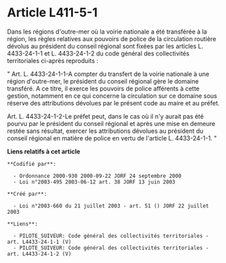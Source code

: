 # Article L411-5-1

Dans les régions d'outre-mer où la voirie nationale a été transférée à la région, les règles relatives aux pouvoirs de police
de la circulation routière dévolus au président du conseil régional sont fixées par les articles L. 4433-24-1-1 et L.
4433-24-1-2 du code général des collectivités territoriales ci-après reproduits : 

" Art. L. 4433-24-1-1-A compter du transfert de la voirie nationale à une région d'outre-mer, le président du conseil
régional gère le domaine transféré. A ce titre, il exerce les pouvoirs de police afférents à cette gestion, notamment en ce
qui concerne la circulation sur ce domaine sous réserve des attributions dévolues par le présent code au maire et au préfet. 

Art. L. 4433-24-1-2-Le préfet peut, dans le cas où il n'y aurait pas été pourvu par le président du conseil régional et après
une mise en demeure restée sans résultat, exercer les attributions dévolues au président du conseil régional en matière de
police en vertu de l'article L. 4433-24-1-1. "

**Liens relatifs à cet article**

	**Codifié par**:

	  - Ordonnance 2000-930 2000-09-22 JORF 24 septembre 2000
	  - Loi n°2003-495 2003-06-12 art. 38 JORF 13 juin 2003

	**Créé par**:

	  - Loi n°2003-660 du 21 juillet 2003 - art. 51 () JORF 22 juillet 2003

	**Liens**:

	  - PILOTE_SUIVEUR: Code général des collectivités territoriales - art. L4433-24-1-1 (V)
	  - PILOTE_SUIVEUR: Code général des collectivités territoriales - art. L4433-24-1-2 (V)
